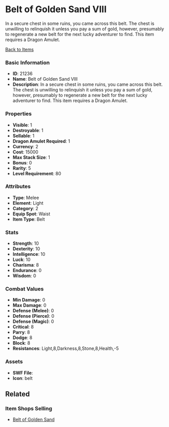 # Belt of Golden Sand VIII

In a secure chest in some ruins, you came across this belt. The chest is unwilling to relinquish it unless you pay a sum of gold, however, presumably to regenerate a new belt for the next lucky adventurer to find. This item requires a Dragon Amulet.

[Back to Items](../items.md)

### Basic Information

- **ID**: 21236
- **Name**: Belt of Golden Sand VIII
- **Description**: In a secure chest in some ruins, you came across this belt. The chest is unwilling to relinquish it unless you pay a sum of gold, however, presumably to regenerate a new belt for the next lucky adventurer to find. This item requires a Dragon Amulet.

### Properties

- **Visible**: 1
- **Destroyable**: 1
- **Sellable**: 1
- **Dragon Amulet Required**: 1
- **Currency**: 2
- **Cost**: 15000
- **Max Stack Size**: 1
- **Bonus**: 0
- **Rarity**: 5
- **Level Requirement**: 80

### Attributes

- **Type**: Melee
- **Element**: Light
- **Category**: 2
- **Equip Spot**: Waist
- **Item Type**: Belt

### Stats

- **Strength**: 10
- **Dexterity**: 10
- **Intelligence**: 10
- **Luck**: 10
- **Charisma**: 8
- **Endurance**: 0
- **Wisdom**: 0

### Combat Values

- **Min Damage**: 0
- **Max Damage**: 0
- **Defense (Melee)**: 0
- **Defense (Pierce)**: 0
- **Defense (Magic)**: 0
- **Critical**: 8
- **Parry**: 8
- **Dodge**: 8
- **Block**: 8
- **Resistances**: Light,8,Darkness,8,Stone,8,Health,-5

### Assets

- **SWF File**: 
- **Icon**: belt

## Related

### Item Shops Selling

- [Belt of Golden Sand](../item-shops/764-belt-of-golden-sand.md)

